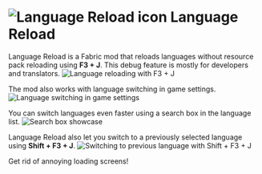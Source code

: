 # ![Language Reload icon](https://i.imgur.com/ooQGaC7.png) Language Reload

Language Reload is a Fabric mod that reloads languages without resource pack reloading using **F3 + J**. This debug feature is mostly for developers and translators.
![Language reloading with F3 + J](https://i.imgur.com/CdsRL0q.gif)

The mod also works with language switching in game settings.
![Language switching in game settings](https://i.imgur.com/w1IDuJX.gif)

You can switch languages even faster using a search box in the language list.
![Search box showcase](https://i.imgur.com/aUwkJTj.gif)

Language Reload also let you switch to a previously selected language using **Shift + F3 + J**.
![Switching to previous language with Shift + F3 + J](https://i.imgur.com/WMAhvCM.gif)

Get rid of annoying loading screens!
